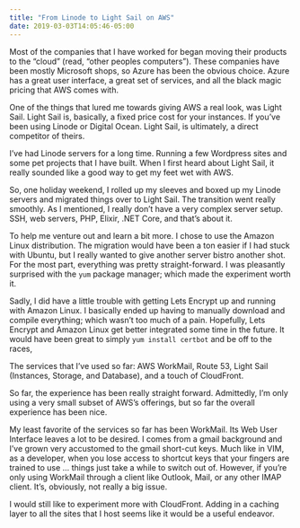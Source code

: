```yaml
---
title: "From Linode to Light Sail on AWS"
date: 2019-03-03T14:05:46-05:00
---
```


Most of the companies that I have worked for began moving their products to the “cloud” (read, “other peoples computers”). These companies have been mostly Microsoft shops, so Azure has been the obvious choice. Azure has a great user interface, a great set of services, and all the black magic pricing that AWS comes with.

One of the things that lured me towards giving AWS a real look, was Light Sail. Light Sail is, basically, a fixed price cost for your instances. If you’ve been using Linode or Digital Ocean. Light Sail, is ultimately, a direct competitor of theirs. 

I’ve had Linode servers for a long time. Running a few Wordpress sites and some pet projects that I have built. When I first heard about Light Sail, it really sounded like a good way to get my feet wet with AWS.

So, one holiday weekend, I rolled up my sleeves and boxed up my Linode servers and migrated things over to Light Sail. The transition went really smoothly. As I mentioned, I really don’t have a very complex server setup. SSH, web servers, PHP, Elixir, .NET Core, and that’s about it.

To help me venture out and learn a bit more. I chose to use the Amazon Linux distribution. The migration would have been a ton easier if I had stuck with Ubuntu, but I really wanted to give another server bistro another shot. For the most part, everything was pretty straight-forward. I was pleasantly surprised with the `yum` package manager; which made the experiment worth it.

Sadly, I did have a little trouble with getting Lets Encrypt up and running with Amazon Linux. I basically ended up having to manually download and compile everything; which wasn’t too much of a pain. Hopefully, Lets Encrypt and Amazon Linux get better integrated some time in the future. It would have been great to simply `yum install certbot` and be off to the races,

The services that I’ve used so far: AWS WorkMail, Route 53, Light Sail (Instances, Storage, and Database), and a touch of CloudFront.

So far, the experience has been really straight forward. Admittedly, I’m only using a very small subset of AWS’s offerings, but so far the overall experience has been nice.

My least favorite of the services so far has been WorkMail. Its Web User Interface leaves a lot to be desired. I comes from a gmail background and I’ve grown very accustomed to the gmail short-cut keys. Much like in VIM, as a developer, when you lose access to shortcut keys that your fingers are trained to use … things just take a while to switch out of. However, if you’re only using WorkMail through a client like Outlook, Mail, or any other IMAP client. It’s, obviously, not really a big issue.

I would still like to experiment more with CloudFront. Adding in a caching layer to all the sites that I host seems like it would be a useful endeavor.